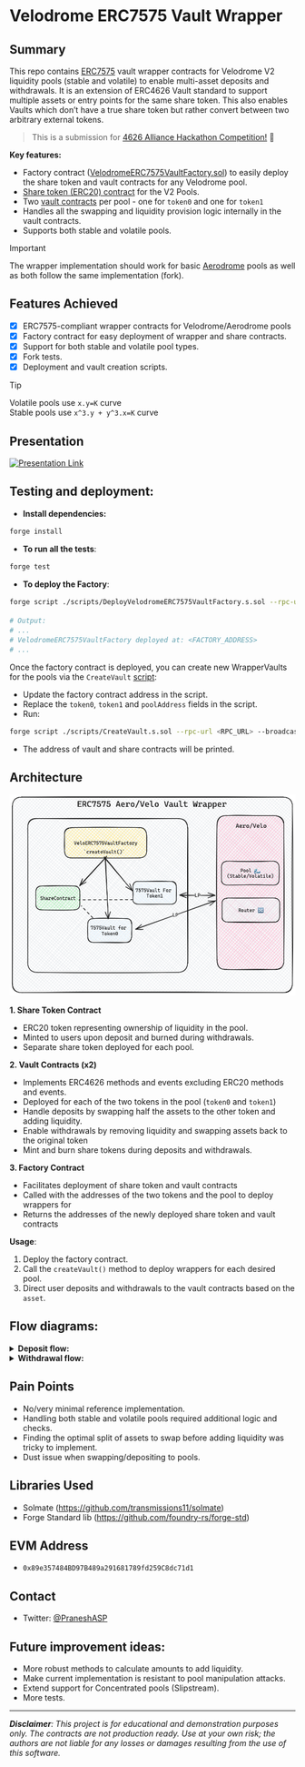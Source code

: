 # Velodrome ERC7575 Vault Wrapper 

## Summary
This repo contains [ERC7575](https://eips.ethereum.org/EIPS/eip-7575) vault wrapper contracts for Velodrome V2 liquidity pools (stable and volatile) to enable multi-asset deposits and withdrawals. It is an extension of ERC4626 Vault standard to support multiple assets or entry points for the same share token. This also enables Vaults which don’t have a true share token but rather convert between two arbitrary external tokens.

> This is a submission for [4626 Alliance Hackathon Competition!](https://x.com/erc4626/status/1808141681805422754) 🎉

**Key features:**
- Factory contract ([VelodromeERC7575VaultFactory.sol](../velodrome-7575-wrapper/src/VelodromeERC7575VaultFactory.sol)) to easily deploy the share token and vault contracts for any Velodrome pool.
- [Share token (ERC20) contract](../velodrome-7575-wrapper/src/VelodromeERC7575Share.sol) for the V2 Pools. 
- Two [vault contracts](../velodrome-7575-wrapper/src/VelodromeERC7575Vault.sol) per pool - one for `token0` and one for `token1`
- Handles all the swapping and liquidity provision logic internally in the vault contracts.
- Supports both stable and volatile pools.

> [!IMPORTANT]
> The wrapper implementation should work for basic [Aerodrome](aerodrome.finance) pools as well as both follow the same implementation (fork).


## Features Achieved
- [x] ERC7575-compliant wrapper contracts for Velodrome/Aerodrome pools
- [x] Factory contract for easy deployment of wrapper and share contracts.
- [x] Support for both stable and volatile pool types.
- [x] Fork tests.
- [x] Deployment and vault creation scripts.

> [!TIP]
> Volatile pools use `x.y=K` curve <br/>
> Stable pools use `x^3.y + y^3.x=K` curve

## Presentation
[![Presentation Link](https://img.youtube.com/vi/LNCqzubeciw/0.jpg)](https://youtu.be/LNCqzubeciw)


## Testing and deployment:
- **Install dependencies:**
```sh
forge install
```

- **To run all the tests**:
```sh
forge test
```

- **To deploy the Factory**:
```sh
forge script ./scripts/DeployVelodromeERC7575VaultFactory.s.sol --rpc-url <RPC_URL> --broadcast

# Output:
# ...
# VelodromeERC7575VaultFactory deployed at: <FACTORY_ADDRESS>
# ...
```

Once the factory contract is deployed, you can create new WrapperVaults for the pools via the `CreateVault` [script](./scripts/CreateVault.s.sol):
- Update the factory contract address in the script.
- Replace the `token0`, `token1` and `poolAddress` fields in the script.
- Run:
```sh
forge script ./scripts/CreateVault.s.sol --rpc-url <RPC_URL> --broadcast
```
- The address of vault and share contracts will be printed.

## Architecture

![](./assets/7575wrapper-arch.png)

**1. Share Token Contract**
 - ERC20 token representing ownership of liquidity in the pool.
 - Minted to users upon deposit and burned during withdrawals.
 - Separate share token deployed for each pool.

**2. Vault Contracts (x2)**
 - Implements ERC4626 methods and events excluding ERC20 methods and events. 
 - Deployed for each of the two tokens in the pool (`token0` and `token1`)  
 - Handle deposits by swapping half the assets to the other token and adding liquidity.
 - Enable withdrawals by removing liquidity and swapping assets back to the original token
 - Mint and burn share tokens during deposits and withdrawals.

**3. Factory Contract**
 - Facilitates deployment of share token and vault contracts
 - Called with the addresses of the two tokens and the pool to deploy wrappers for
 - Returns the addresses of the newly deployed share token and vault contracts

**Usage**:
1. Deploy the factory contract.
2. Call the `createVault()` method to deploy wrappers for each desired pool.
3. Direct user deposits and withdrawals to the vault contracts based on the `asset`.

## Flow diagrams:

<details> 
<summary> <b>Deposit flow: </b> </summary>

```mermaid
sequenceDiagram
    actor User
    participant Vault as VelodromeERC7575Vault
    participant ShareToken
    participant Router as Velodrome Router
    participant Pool as Velodrome Pool
    participant Asset

    User->>Vault: deposit(assets, receiver)
    Vault->>Vault: previewDeposit(assets)
    Vault->>Asset: safeTransferFrom(user, vault, assets)
    Vault->>Vault: _swapHalf(assets)
    Vault->>Router: swapExactTokensForTokens()
    Vault-->>Router: token0, token1
    Router->>Pool: swap()
    Pool-->>Router: tokens
    Router-->>Vault: swapped tokens
    Vault->>Vault: _addLiquidity(amount0, amount1)
    Vault->>Router: addLiquidity()
    Router->>Pool: mint(liquidity)
    Pool-->>Router: LP tokens
    Router-->>Vault: LP tokens
    Vault->>ShareToken: mint(receiver, shares)
    Vault-->>User: shares
```
</details>



<details> 
<summary> <b>Withdrawal flow: </b> </summary>

```mermaid
sequenceDiagram
    actor User
    participant Vault as VelodromeERC7575Vault
    participant ShareToken
    participant Router as Velodrome Router
    participant Pool as Velodrome Pool
    participant Asset

    User->>Vault: withdraw(assets, receiver, owner)
    Vault->>Vault: previewWithdraw(assets)
    Vault->>Vault: _removeLiquidity(shares)
    Vault->>Router: removeLiquidity()
    Router->>Pool: burn(liquidity)
    Pool-->>Router: token0, token1
    Router-->>Vault: token0, token1
    Vault->>ShareToken: burn(owner, shares)
    alt asset is token0
        Vault->>Vault: _swapFull(token1Amount)
    else asset is token1
        Vault->>Vault: _swapFull(token0Amount)
    end
    Vault->>Router: swapExactTokensForTokens()
    Router->>Pool: swap()
    Pool-->>Router: tokens
    Router-->>Vault: swapped tokens
    Vault->>Asset: transfer(receiver, assets)
    Vault-->>User: assets
```
</details>


## Pain Points
- No/very minimal reference implementation. 
- Handling both stable and volatile pools required additional logic and checks.
- Finding the optimal split of assets to swap before adding liquidity was tricky to implement.
- Dust issue when swapping/depositing to pools. 

## Libraries Used
- Solmate (https://github.com/transmissions11/solmate)
- Forge Standard lib (https://github.com/foundry-rs/forge-std)

## EVM Address
- `0x89e357484BD97B489a291681789fd259C8dc71d1`

## Contact
- Twitter: [@PraneshASP](https://x.com/0xasp_)

## Future improvement ideas:
- More robust methods to calculate amounts to add liquidity.
- Make current implementation is resistant to pool manipulation attacks.
- Extend support for Concentrated pools (Slipstream).
- More tests.

--- 

***Disclaimer**: This project is for educational and demonstration purposes only. The contracts are not production ready. Use at your own risk; the authors are not liable for any losses or damages resulting from the use of this software.*
